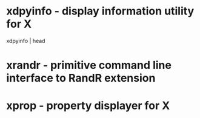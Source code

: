 # xdpyinfo - display information utility for X

xdpyinfo | head


# xrandr - primitive command line interface to RandR extension

# xprop - property displayer for X
